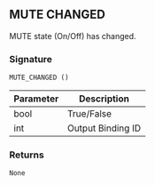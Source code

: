 ## MUTE CHANGED

MUTE state (On/Off) has changed.


### Signature

`MUTE_CHANGED ()`


| Parameter | Description |
| --- | --- |
| bool | True/False |
| int | Output Binding ID |


### Returns

`None`